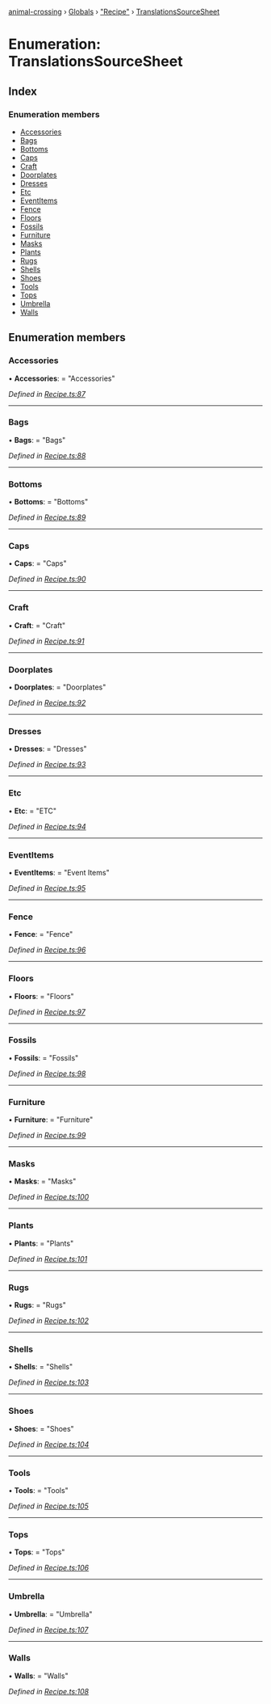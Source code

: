 [animal-crossing](../README.md) › [Globals](../globals.md) › ["Recipe"](../modules/_recipe_.md) › [TranslationsSourceSheet](_recipe_.translationssourcesheet.md)

# Enumeration: TranslationsSourceSheet

## Index

### Enumeration members

* [Accessories](_recipe_.translationssourcesheet.md#accessories)
* [Bags](_recipe_.translationssourcesheet.md#bags)
* [Bottoms](_recipe_.translationssourcesheet.md#bottoms)
* [Caps](_recipe_.translationssourcesheet.md#caps)
* [Craft](_recipe_.translationssourcesheet.md#craft)
* [Doorplates](_recipe_.translationssourcesheet.md#doorplates)
* [Dresses](_recipe_.translationssourcesheet.md#dresses)
* [Etc](_recipe_.translationssourcesheet.md#etc)
* [EventItems](_recipe_.translationssourcesheet.md#eventitems)
* [Fence](_recipe_.translationssourcesheet.md#fence)
* [Floors](_recipe_.translationssourcesheet.md#floors)
* [Fossils](_recipe_.translationssourcesheet.md#fossils)
* [Furniture](_recipe_.translationssourcesheet.md#furniture)
* [Masks](_recipe_.translationssourcesheet.md#masks)
* [Plants](_recipe_.translationssourcesheet.md#plants)
* [Rugs](_recipe_.translationssourcesheet.md#rugs)
* [Shells](_recipe_.translationssourcesheet.md#shells)
* [Shoes](_recipe_.translationssourcesheet.md#shoes)
* [Tools](_recipe_.translationssourcesheet.md#tools)
* [Tops](_recipe_.translationssourcesheet.md#tops)
* [Umbrella](_recipe_.translationssourcesheet.md#umbrella)
* [Walls](_recipe_.translationssourcesheet.md#walls)

## Enumeration members

###  Accessories

• **Accessories**: = "Accessories"

*Defined in [Recipe.ts:87](https://github.com/Norviah/animal-crossing/blob/e8c2f7d/module/types/Recipe.ts#L87)*

___

###  Bags

• **Bags**: = "Bags"

*Defined in [Recipe.ts:88](https://github.com/Norviah/animal-crossing/blob/e8c2f7d/module/types/Recipe.ts#L88)*

___

###  Bottoms

• **Bottoms**: = "Bottoms"

*Defined in [Recipe.ts:89](https://github.com/Norviah/animal-crossing/blob/e8c2f7d/module/types/Recipe.ts#L89)*

___

###  Caps

• **Caps**: = "Caps"

*Defined in [Recipe.ts:90](https://github.com/Norviah/animal-crossing/blob/e8c2f7d/module/types/Recipe.ts#L90)*

___

###  Craft

• **Craft**: = "Craft"

*Defined in [Recipe.ts:91](https://github.com/Norviah/animal-crossing/blob/e8c2f7d/module/types/Recipe.ts#L91)*

___

###  Doorplates

• **Doorplates**: = "Doorplates"

*Defined in [Recipe.ts:92](https://github.com/Norviah/animal-crossing/blob/e8c2f7d/module/types/Recipe.ts#L92)*

___

###  Dresses

• **Dresses**: = "Dresses"

*Defined in [Recipe.ts:93](https://github.com/Norviah/animal-crossing/blob/e8c2f7d/module/types/Recipe.ts#L93)*

___

###  Etc

• **Etc**: = "ETC"

*Defined in [Recipe.ts:94](https://github.com/Norviah/animal-crossing/blob/e8c2f7d/module/types/Recipe.ts#L94)*

___

###  EventItems

• **EventItems**: = "Event Items"

*Defined in [Recipe.ts:95](https://github.com/Norviah/animal-crossing/blob/e8c2f7d/module/types/Recipe.ts#L95)*

___

###  Fence

• **Fence**: = "Fence"

*Defined in [Recipe.ts:96](https://github.com/Norviah/animal-crossing/blob/e8c2f7d/module/types/Recipe.ts#L96)*

___

###  Floors

• **Floors**: = "Floors"

*Defined in [Recipe.ts:97](https://github.com/Norviah/animal-crossing/blob/e8c2f7d/module/types/Recipe.ts#L97)*

___

###  Fossils

• **Fossils**: = "Fossils"

*Defined in [Recipe.ts:98](https://github.com/Norviah/animal-crossing/blob/e8c2f7d/module/types/Recipe.ts#L98)*

___

###  Furniture

• **Furniture**: = "Furniture"

*Defined in [Recipe.ts:99](https://github.com/Norviah/animal-crossing/blob/e8c2f7d/module/types/Recipe.ts#L99)*

___

###  Masks

• **Masks**: = "Masks"

*Defined in [Recipe.ts:100](https://github.com/Norviah/animal-crossing/blob/e8c2f7d/module/types/Recipe.ts#L100)*

___

###  Plants

• **Plants**: = "Plants"

*Defined in [Recipe.ts:101](https://github.com/Norviah/animal-crossing/blob/e8c2f7d/module/types/Recipe.ts#L101)*

___

###  Rugs

• **Rugs**: = "Rugs"

*Defined in [Recipe.ts:102](https://github.com/Norviah/animal-crossing/blob/e8c2f7d/module/types/Recipe.ts#L102)*

___

###  Shells

• **Shells**: = "Shells"

*Defined in [Recipe.ts:103](https://github.com/Norviah/animal-crossing/blob/e8c2f7d/module/types/Recipe.ts#L103)*

___

###  Shoes

• **Shoes**: = "Shoes"

*Defined in [Recipe.ts:104](https://github.com/Norviah/animal-crossing/blob/e8c2f7d/module/types/Recipe.ts#L104)*

___

###  Tools

• **Tools**: = "Tools"

*Defined in [Recipe.ts:105](https://github.com/Norviah/animal-crossing/blob/e8c2f7d/module/types/Recipe.ts#L105)*

___

###  Tops

• **Tops**: = "Tops"

*Defined in [Recipe.ts:106](https://github.com/Norviah/animal-crossing/blob/e8c2f7d/module/types/Recipe.ts#L106)*

___

###  Umbrella

• **Umbrella**: = "Umbrella"

*Defined in [Recipe.ts:107](https://github.com/Norviah/animal-crossing/blob/e8c2f7d/module/types/Recipe.ts#L107)*

___

###  Walls

• **Walls**: = "Walls"

*Defined in [Recipe.ts:108](https://github.com/Norviah/animal-crossing/blob/e8c2f7d/module/types/Recipe.ts#L108)*

